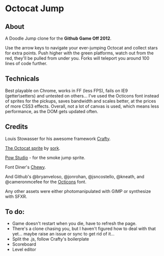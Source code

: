 Octocat Jump
============

About
-----
A Doodle Jump clone for the **Github Game Off 2012**.

Use the arrow keys to navigate your ever-jumping Octocat and collect stars for extra points.
Push higher with the green platforms, watch out from the red, they'll be pulled from under you.
Forks will teleport you around 100 lines of code further.


Technicals
----------
Best playable on Chrome, works in FF (less FPS), fails on IE9 (getter\setters) and untested on others...
I've used the Octicons font instead of sprites for the pickups, saves bandwidth and scales better,
at the prices of more CSS3 effects.
Overall, not a lot of canvas is used, which means less performance, as the DOM gets updated often.

Credits
-------
Louis Stowasser for his awesome framework [Crafty](http://craftyjs.com).

[The Octocat sprite](https://github.com/mozilla/BrowserQuest/blob/master/client/img/3/octocat.png) by [sork](https://github.com/sork).

[Pow Studio](http://powstudios.com/content/smoke-animation-pack-1) - for the smoke jump sprite.

Font Diner's [Chewy](http://www.google.com/webfonts/specimen/Chewy).

And Github's @bryanveloso, @jonrohan, @jsncostello, @kneath, and @cameronmcefee for the [Octicons](https://github.com/styleguide/css/7.0) font.

Any other assets were either photomanipulated with GIMP or synthesize with SFXR.

To do:
------
* Game doesn't restart when you die, have to refresh the page.
* There's a clone chasing you, but I haven't figured how to deal with that yet... maybe raise an issue or sync to get rid of it...
* Split the .js, follow Crafty's boilerplate
* Scoreboard
* Level editor
